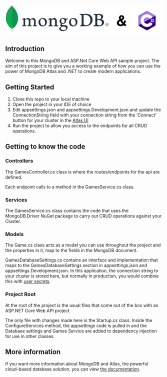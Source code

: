 ![MongoDB and C# logo](./images/banner.png)

## Introduction
Welcome to this MongoDB and ASP.Net Core Web API sample project. 
The aim of this project is to give you a working example of how you can use the power of MongoDB Atlas and .NET to create modern applications.

## Getting Started

1. Clone this repo to your local machine
2. Open the project in your IDE of choice
3. Edit appsettings.json and appsettings.Development.json and  update the ConnectionString field with your connection string from the 'Connect' button for your cluster in the [Atlas UI](https://cloud.mongodb.com) 
4. Run the project to allow you access to the endpoints for all CRUD operations.

## Getting to know the code

### Controllers

The GamesController.cs class is where the routes/endpoints for the api are defined. 

Each endpoint calls to a method in the GamesService.cs class.

### Services

The GamesService.cs class contains the code that uses the MongoDB.Driver NuGet package to carry out CRUD operations against your Cluster.

### Models

The Game.cs class acts as a model you can use throughout the project and the properties in it, map to the fields in the MongoDB document.

GamesDatabaseSettings.cs contains an interface and implementation that maps to the GamesDatabaseSettings section in appsettings.json and appsettings.Development.json. In this application, the connection string to your cluster is stored here, but normally in production, you would combine this with [user secrets](https://docs.microsoft.com/en-us/aspnet/core/security/app-secrets?view=aspnetcore-5.0&tabs=windows).

### Project Root

At the root of the project is the usual files that come out of the box with an ASP.NET Core Web API project. 

The only file with changes made here is the Startup.cs class. Inside the ConfigureServices method, the appsettings code is pulled in and the Database settings and Games Service are added to dependency injection for use in other classes.

## More information

If you want more information about MongoDB and Atlas, the powerful cloud-based database solution, you can view [the documentation](https://docs.atlas.mongodb.com/).